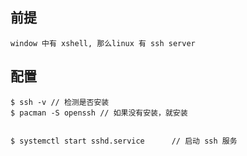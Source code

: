 ## 前提
```
window 中有 xshell, 那么linux 有 ssh server
```
## 配置
```
$ ssh -v // 检测是否安装
$ pacman -S openssh // 如果没有安装，就安装


$ systemctl start sshd.service      // 启动 ssh 服务
```
